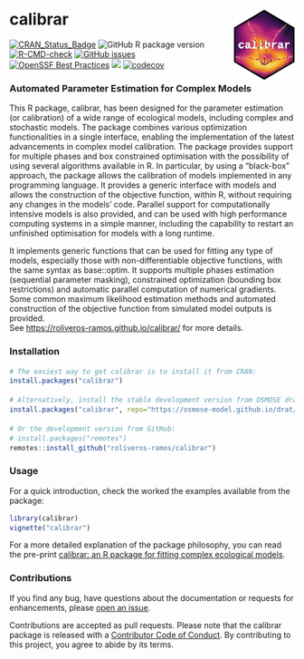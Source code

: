 
<!-- README.md is generated from README.Rmd. Please edit that file -->

# calibrar <a href="https://roliveros-ramos.github.io/calibrar/"><img src="man/figures/logo_small.png" align="right" height="124" /></a>

<!-- badges: start -->

[![CRAN_Status_Badge](http://www.r-pkg.org/badges/version/calibrar)](https://CRAN.R-project.org/package=calibrar)
![GitHub R package
version](https://img.shields.io/github/r-package/v/roliveros-ramos/calibrar?label=GitHub)
[![R-CMD-check](https://github.com/roliveros-ramos/calibrar/actions/workflows/R-CMD-check.yaml/badge.svg)](https://github.com/roliveros-ramos/calibrar/actions/workflows/R-CMD-check.yaml)
[![GitHub
issues](https://img.shields.io/github/issues/roliveros-ramos/calibrar)](https://github.com/roliveros-ramos/calibrar/issues)
[![OpenSSF Best
Practices](https://www.bestpractices.dev/projects/2132/badge)](https://www.bestpractices.dev/projects/2132)
[![](http://cranlogs.r-pkg.org/badges/calibrar)](https://CRAN.R-project.org/package=calibrar)
[![codecov](https://codecov.io/gh/roliveros-ramos/calibrar/graph/badge.svg?token=HELOL3WS4G)](https://app.codecov.io/gh/roliveros-ramos/calibrar)
<!-- badges: end -->

### Automated Parameter Estimation for Complex Models

This R package, calibrar, has been designed for the parameter estimation
(or calibration) of a wide range of ecological models, including complex
and stochastic models. The package combines various optimization
functionalities in a single interface, enabling the implementation of
the latest advancements in complex model calibration. The package
provides support for multiple phases and box constrained optimisation
with the possibility of using several algorithms available in R. In
particular, by using a “black-box” approach, the package allows the
calibration of models implemented in any programming language. It
provides a generic interface with models and allows the construction of
the objective function, within R, without requiring any changes in the
models’ code. Parallel support for computationally intensive models is
also provided, and can be used with high performance computing systems
in a simple manner, including the capability to restart an unfinished
optimisation for models with a long runtime.

It implements generic functions that can be used for fitting any type of
models, especially those with non-differentiable objective functions,
with the same syntax as base::optim. It supports multiple phases
estimation (sequential parameter masking), constrained optimization
(bounding box restrictions) and automatic parallel computation of
numerical gradients. Some common maximum likelihood estimation methods
and automated construction of the objective function from simulated
model outputs is provided.  
See <https://roliveros-ramos.github.io/calibrar/> for more details.

### Installation

``` r
# The easiest way to get calibrar is to install it from CRAN:
install.packages("calibrar")

# Alternatively, install the stable development version from OSMOSE drat repository:
install.packages("calibrar", repo="https://osmose-model.github.io/drat/")

# Or the development version from GitHub:
# install.packages("remotes")
remotes::install_github("roliveros-ramos/calibrar")
```

### Usage

For a quick introduction, check the worked the examples available from
the package:

``` r
library(calibrar)
vignette("calibrar")
```

For a more detailed explanation of the package philosophy, you can read
the pre-print [calibrar: an R package for fitting complex ecological
models](https://arxiv.org/abs/1603.03141).

### Contributions

If you find any bug, have questions about the documentation or requests
for enhancements, please [open an
issue](https://github.com/roliveros-ramos/calibrar/issues).

Contributions are accepted as pull requests. Please note that the
calibrar package is released with a [Contributor Code of
Conduct](https://www.contributor-covenant.org/version/2/1/code_of_conduct/).
By contributing to this project, you agree to abide by its terms.
